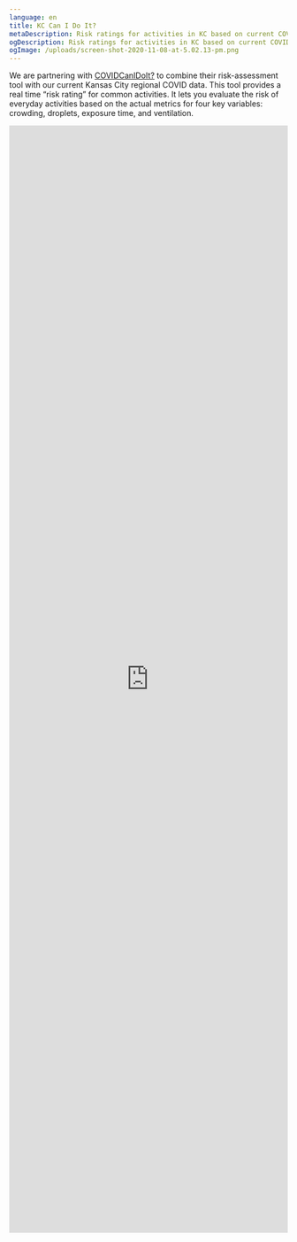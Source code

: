 ```yaml
---
language: en
title: KC Can I Do It?
metaDescription: Risk ratings for activities in KC based on current COVID-19 data.
ogDescription: Risk ratings for activities in KC based on current COVID-19 data.
ogImage: /uploads/screen-shot-2020-11-08-at-5.02.13-pm.png
---
```

We are partnering with [COVIDCanIDoIt?](https://covidcanidoit.com/US/all) to combine their risk-assessment tool with our current Kansas City regional COVID data. This tool provides a real time “risk rating” for common activities. It lets you evaluate the risk of everyday activities based on the actual metrics for four key variables: crowding, droplets, exposure time, and ventilation.

<iframe width=100% height=2000 src="https://covidcanidoit.com/US/kansas-city/?embed=true&regionlock=true" scrolling="no" style="border:0">
    </iframe>